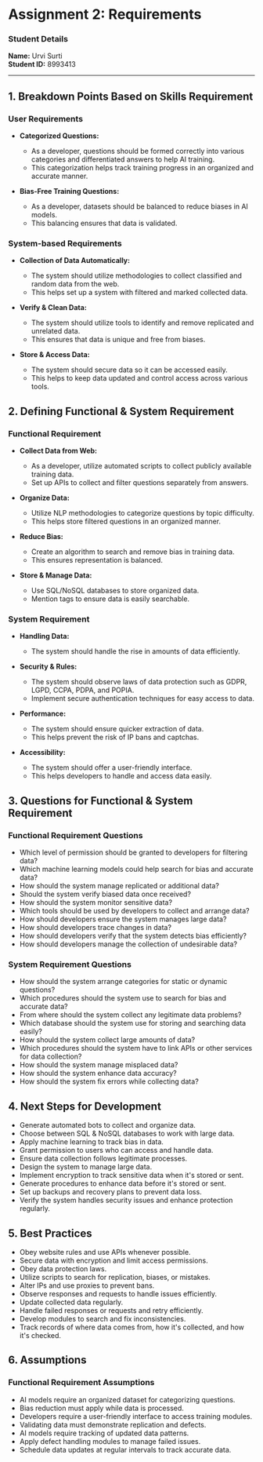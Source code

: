 # Assignment 2: Requirements

### Student Details
**Name:** Urvi Surti  
**Student ID:** 8993413 

---

## 1. Breakdown Points Based on Skills Requirement

### User Requirements
- **Categorized Questions:**
  - As a developer, questions should be formed correctly into various categories and differentiated answers to help AI training.
  - This categorization helps track training progress in an organized and accurate manner.
  
- **Bias-Free Training Questions:**
  - As a developer, datasets should be balanced to reduce biases in AI models.
  - This balancing ensures that data is validated.


### System-based Requirements
- **Collection of Data Automatically:**
  - The system should utilize methodologies to collect classified and random data from the web.
  - This helps set up a system with filtered and marked collected data.
  
- **Verify & Clean Data:**
  - The system should utilize tools to identify and remove replicated and unrelated data.
  - This ensures that data is unique and free from biases.
  
- **Store & Access Data:**
  - The system should secure data so it can be accessed easily.
  - This helps to keep data updated and control access across various tools.


## 2. Defining Functional & System Requirement

### Functional Requirement
- **Collect Data from Web:**
  - As a developer, utilize automated scripts to collect publicly available training data.
  - Set up APIs to collect and filter questions separately from answers.
  
- **Organize Data:**
  - Utilize NLP methodologies to categorize questions by topic difficulty.
  - This helps store filtered questions in an organized manner.
  
- **Reduce Bias:**
  - Create an algorithm to search and remove bias in training data.
  - This ensures representation is balanced.
  
- **Store & Manage Data:**
  - Use SQL/NoSQL databases to store organized data.
  - Mention tags to ensure data is easily searchable.

### System Requirement
- **Handling Data:**
  - The system should handle the rise in amounts of data efficiently.
  
- **Security & Rules:**
  - The system should observe laws of data protection such as GDPR, LGPD, CCPA, PDPA, and POPIA.
  - Implement secure authentication techniques for easy access to data.

- **Performance:**
  - The system should ensure quicker extraction of data.
  - This helps prevent the risk of IP bans and captchas.
  
- **Accessibility:**
  - The system should offer a user-friendly interface.
  - This helps developers to handle and access data easily.


## 3. Questions for Functional & System Requirement

### Functional Requirement Questions
- Which level of permission should be granted to developers for filtering data?
- Which machine learning models could help search for bias and accurate data?
- How should the system manage replicated or additional data?
- Should the system verify biased data once received?
- How should the system monitor sensitive data?
- Which tools should be used by developers to collect and arrange data?
- How should developers ensure the system manages large data?
- How should developers trace changes in data?
- How should developers verify that the system detects bias efficiently?
- How should developers manage the collection of undesirable data?

### System Requirement Questions
- How should the system arrange categories for static or dynamic questions?
- Which procedures should the system use to search for bias and accurate data?
- From where should the system collect any legitimate data problems?
- Which database should the system use for storing and searching data easily?
- How should the system collect large amounts of data?
- Which procedures should the system have to link APIs or other services for data collection?
- How should the system manage misplaced data?
- How should the system enhance data accuracy?
- How should the system fix errors while collecting data?


## 4. Next Steps for Development
- Generate automated bots to collect and organize data.
- Choose between SQL & NoSQL databases to work with large data.
- Apply machine learning to track bias in data.
- Grant permission to users who can access and handle data.
- Ensure data collection follows legitimate processes.
- Design the system to manage large data.
- Implement encryption to track sensitive data when it's stored or sent.
- Generate procedures to enhance data before it's stored or sent.
- Set up backups and recovery plans to prevent data loss.
- Verify the system handles security issues and enhance protection regularly.


## 5. Best Practices
- Obey website rules and use APIs whenever possible.
- Secure data with encryption and limit access permissions.
- Obey data protection laws.
- Utilize scripts to search for replication, biases, or mistakes.
- Alter IPs and use proxies to prevent bans.
- Observe responses and requests to handle issues efficiently.
- Update collected data regularly.
- Handle failed responses or requests and retry efficiently.
- Develop modules to search and fix inconsistencies.
- Track records of where data comes from, how it's collected, and how it's checked.


## 6. Assumptions

### Functional Requirement Assumptions
- AI models require an organized dataset for categorizing questions.
- Bias reduction must apply while data is processed.
- Developers require a user-friendly interface to access training modules.
- Validating data must demonstrate replication and defects.
- AI models require tracking of updated data patterns.
- Apply defect handling modules to manage failed issues.
- Schedule data updates at regular intervals to track accurate data.
